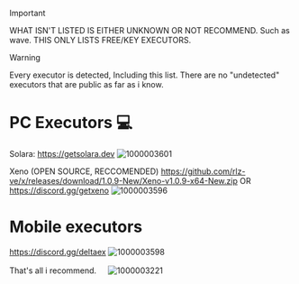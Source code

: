 
> [!IMPORTANT]  
> WHAT ISN'T LISTED IS EITHER UNKNOWN OR NOT RECOMMEND. Such as wave.
> THIS ONLY LISTS FREE/KEY EXECUTORS.

> [!WARNING]  
> Every executor is detected, Including this list. There are no "undetected" executors that are public as far as i know.



# PC Executors 💻
Solara:
<https://getsolara.dev>
![1000003601](https://github.com/user-attachments/assets/a98b15ed-02f3-43a7-b682-7c76522aada2)

Xeno (OPEN SOURCE, RECCOMENDED)
<https://github.com/rlz-ve/x/releases/download/1.0.9-New/Xeno-v1.0.9-x64-New.zip>
OR
<https://discord.gg/getxeno>
![1000003596](https://github.com/user-attachments/assets/e1d71229-0599-4e09-8923-2efe21cc1a23)

# Mobile executors
<https://discord.gg/deltaex>
![1000003598](https://github.com/user-attachments/assets/c61d419c-a514-44d4-8c2f-f17b95acde22)


That's all i recommend.
ㅤ
![1000003221](https://github.com/user-attachments/assets/88c92176-d6bb-4ab1-8424-f75856b38ccc)

